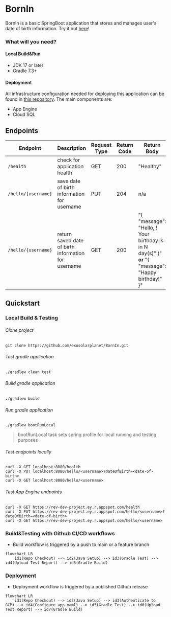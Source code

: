 # BornIn

BornIn is a basic SpringBoot application that stores and manages user's date of birth information. Try it out [here](https://rev-dev-project.ey.r.appspot.com/)! 

### What will you need?
#### Local Build&Run
* JDK 17 or later
* Gradle 7.3+

#### Deployment 
All infrastructure configuration needed for deploying this application can be found in [this repository](https://github.com/exosolarplanet/terraform-config).
The main components are:
* App Engine
* Cloud SQL

## Endpoints
| Endpoint | Description | Request Type | Return Code | Return Body |
| --- | --- | --- | --- | --- |
| `/health` | check for application health | GET | 200 | "Healthy" |
| `/hello/{username}` | save date of birth information for username | PUT | 204 | n/a |
| `/hello/{username}` | return saved date of birth information for username | GET | 200 | "{ "message": "Hello, <username>! Your birthday is in N day(s)" }" **or** "{ "message": "Happy birthday!" }"  |

## Quickstart
### Local Build & Testing
###### Clone project
`git clone https://github.com/exosolarplanet/BornIn.git`

###### Test gradle application
`./gradlew clean test`

###### Build gradle application
`./gradlew build`

###### Run gradle application
`./gradlew bootRunLocal`
>bootRunLocal task sets spring profile for local running and testing purposes

###### Test endpoints locally
```
curl -X GET localhost:8080/health
curl -X PUT localhost:8080/hello/<username>?dateOfBirth=<date-of-birth>
curl -X GET localhost:8080/hello/<username>
```

###### Test App Engine endpoints 
```
curl -X GET https://rev-dev-project.ey.r.appspot.com/health
curl -X PUT https://rev-dev-project.ey.r.appspot.com/hello/<username>?dateOfBirth=<date-of-birth>
curl -X GET https://rev-dev-project.ey.r.appspot.com/hello/<username> 
```

### Build&Testing with Github CI/CD workflows
* Build workflow is triggered by a push to main or a feature branch
```mermaid
flowchart LR
    id1(Repo Checkout) --> id2(Java Setup) --> id3(Gradle Test) --> id4(Upload Test Report) --> id5(Gradle Build)
```

### Deployment
* Deployment workflow is triggered by a published Github release
```mermaid
flowchart LR
    id1(Repo Checkout) --> id2(Java Setup) --> id3(Authenticate to GCP) --> id4(Configure app.yaml) --> id5(Gradle Test) --> id6(Upload Test Report) --> id7(Gradle Build)
```



